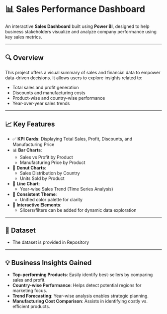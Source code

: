 # 📊 Sales Performance Dashboard

An interactive **Sales Dashboard** built using **Power BI**, designed to help business stakeholders visualize and analyze company performance using key sales metrics.

---

## 🔍 Overview

This project offers a visual summary of sales and financial data to empower data-driven decisions. It allows users to explore insights related to:

- Total sales and profit generation
- Discounts and manufacturing costs
- Product-wise and country-wise performance
- Year-over-year sales trends

---

## 📈 Key Features

- ✅ **KPI Cards**: Displaying Total Sales, Profit, Discounts, and Manufacturing Price
- 📊 **Bar Charts**:
  - Sales vs Profit by Product
  - Manufacturing Price by Product
- 🧭 **Donut Charts**:
  - Sales Distribution by Country
  - Units Sold by Product
- 📅 **Line Chart**:
  - Year-wise Sales Trend (Time Series Analysis)
- 🎨 **Consistent Theme**:
  - Unified color palette for clarity
- 🧩 **Interactive Elements**:
  - Slicers/filters can be added for dynamic data exploration

---

## 📁 Dataset

- The dataset is provided in Repository

---

## 💡 Business Insights Gained

- **Top-performing Products**: Easily identify best-sellers by comparing sales and profit.
- **Country-wise Performance**: Helps detect potential regions for marketing focus.
- **Trend Forecasting**: Year-wise analysis enables strategic planning.
- **Manufacturing Cost Comparison**: Assists in identifying costly vs. efficient products.

